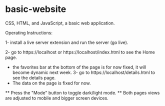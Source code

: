 # basic-website

CSS, HTML, and JavaScript, a basic web application.




Operating Instructions:

1- install a live server extension and run the server (go live).

2- go to https://localhost or https://localhost/index.html to see the Home page. 
  * the favorites bar at the bottom of the page is for now fixed, it will become dynamic next week.
3- go to https://localhost/details.html to see the details page.
  * The data on the page is fixed for now.

** Press the "Mode" button to toggle dark/light mode.
** Both pages views are adjusted to mobile and bigger screen devices.

